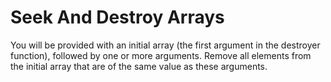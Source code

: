 # Seek And Destroy Arrays
You will be provided with an initial array (the first argument in the destroyer function), followed by one or more arguments. Remove all elements from the initial array that are of the same value as these arguments.